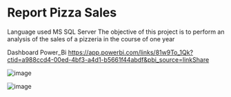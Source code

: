 # Report Pizza Sales
Language used MS SQL Server
The objective of this project is to perform an analysis of the sales of a pizzeria in the course of one year

Dashboard Power_Bi 
https://app.powerbi.com/links/81w9To_1Qk?ctid=a988ccd4-00ed-4bf3-a4d1-b5661f44abdf&pbi_source=linkShare

![image](https://github.com/ELopez2657/Dashboard_Power_Bi_P1/assets/146747798/1fa823fc-c239-4d4c-a02a-a37f7d5af1b0)

![image](https://github.com/ELopez2657/Dashboard_Power_Bi_P1/assets/146747798/88c53a00-f86c-4385-a447-432fa6989c6d)

